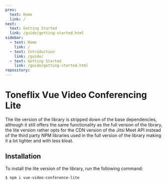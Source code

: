 ```yaml
---
prev:
  text: Home
  link: /
next:
  text: Getting Started
  link: /guide/getting-started.html
sidebar:
  - text: Home
    link: /
  - text: Introduction
    link: /guide/
  - text: Getting Started
    link: /guide/getting-started.html
repository:
---
```


# Toneflix Vue Video Conferencing Lite

The lite version of the library is stripped down of the base dependencies, although it still offers the same functionality as the full version of the library, the lite version rather opts for the CDN version of the Jitsi Meet API instead of the third party NPM libraries used in the full version of the library making it a lot lighter and with less bloat.

## Installation

To install the lite version of the library, run the following command:

```bash
$ npm i vue-video-conference-lite
```
